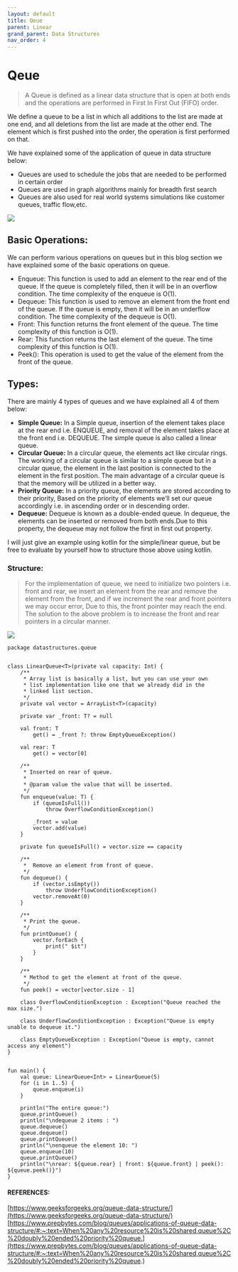 ```yaml
---
layout: default
title: Qeue
parent: Linear
grand_parent: Data Structures
nav_order: 4
---
```

<script src="https://unpkg.com/kotlin-playground@1" data-selector="code"></script>
# Qeue
> A Queue is defined as a linear data structure that is open at both ends and the operations are performed in First In First Out (FIFO) order.

We define a queue to be a list in which all additions to the list are made at one end, and all deletions from the list are made at the other end.  The element which is first pushed into the order, the operation is first performed on that.

We have explained some of the application of queue in data structure below:

- Queues are used to schedule the jobs that are needed to be performed in certain order
- Queues are used in graph algorithms mainly for breadth first search
- Queues are also used for real world systems simulations like customer queues, traffic flow,etc.

![](https://media.geeksforgeeks.org/wp-content/cdn-uploads/20221213113312/Queue-Data-Structures.png)

## Basic Operations:

We can perform various operations on queues but in this blog section we have explained some of the basic operations on queue.

- Enqueue: This function is used to add an element to the rear end of the queue. If the queue is completely filled, then it will be in an overflow condition. The time complexity of the enqueue is O(1).
- Dequeue: This function is used to remove an element from the front end of the queue. If the queue is empty, then it will be in an underflow condition. The time complexity of the dequeue is O(1).
- Front: This function returns the front element of the queue. The time complexity of this function is O(1).
- Rear: This function returns the last element of the queue. The time complexity of this function is O(1).
- Peek(): This operation is used to get the value of the element from the front of the queue.



## Types:

There are mainly 4 types of queues and we have explained all 4 of them below:

- **Simple Queue:** In a Simple queue, insertion of the element takes place at the rear end i.e. ENQUEUE, and removal of the element takes place at the front end i.e. DEQUEUE. The simple queue is also called a linear queue.
- **Circular Queue:** In a circular queue, the elements act like circular rings. The working of a circular queue is similar to a simple queue but in a circular queue, the element in the last position is connected to the element in the first position. The main advantage of a circular queue is that the memory will be utilized in a better way.
-  **Priority Queue:** In a priority queue, the elements are stored according to their priority, Based on the priority of elements we’ll set our queue accordingly i.e. in ascending order or in descending order.
- **Dequeue:** Dequeue is known as a double-ended queue. In dequeue, the elements can be inserted or removed from both ends.Due to this property, the dequeue may not follow the first in first out property.

I will just give an example using kotlin for the simple/linear queue, but be free to evaluate by yourself how to
structure those above using kotlin.

### Structure:

> For the implementation of queue, we need to initialize two pointers i.e. front and rear, we insert an element from the rear and remove the element from the front, and if we increment the rear and front pointers we may occur error, Due to this, the front pointer may reach the end.
The solution to the above problem is to increase the front and rear pointers in a circular manner.

![](https://media.geeksforgeeks.org/wp-content/cdn-uploads/20221213111946/fifo-property-in-Queue.png)

``` run-kotlin
package datastructures.queue


class LinearQueue<T>(private val capacity: Int) {
    /**
     * Array list is basically a list, but you can use your own
     * list implementation like one that we already did in the
     * linked list section.
     */
    private val vector = ArrayList<T>(capacity)

    private var _front: T? = null

    val front: T
        get() = _front ?: throw EmptyQueueException()

    val rear: T
        get() = vector[0]

    /**
     * Inserted on rear of queue.
     *
     * @param value the value that will be inserted.
     */
    fun enqueue(value: T) {
        if (queueIsFull())
            throw OverflowConditionException()

        _front = value
        vector.add(value)
    }

    private fun queueIsFull() = vector.size == capacity

    /**
     *  Remove an element from front of queue.
     */
    fun dequeue() {
        if (vector.isEmpty())
            throw UnderflowConditionException()
        vector.removeAt(0)
    }

    /**
     * Print the queue.
     */
    fun printQueue() {
        vector.forEach {
            print(" $it")
        }
    }

    /**
     * Method to get the element at front of the queue.
     */
    fun peek() = vector[vector.size - 1]

    class OverflowConditionException : Exception("Queue reached the max size.")

    class UnderflowConditionException : Exception("Queue is empty unable to dequeue it.")

    class EmptyQueueException : Exception("Queue is empty, cannot access any element")
}


fun main() {
    val queue: LinearQueue<Int> = LinearQueue(5)
    for (i in 1..5) {
        queue.enqueue(i)
    }

    println("The entire queue:")
    queue.printQueue()
    println("\ndequeue 2 items : ")
    queue.dequeue()
    queue.dequeue()
    queue.printQueue()
    println("\nenqueue the element 10: ")
    queue.enqueue(10)
    queue.printQueue()
    println("\nrear: ${queue.rear} | front: ${queue.front} | peek(): ${queue.peek()}")
}

```

#### REFERENCES:
[https://www.geeksforgeeks.org/queue-data-structure/](https://www.geeksforgeeks.org/queue-data-structure/) 
[https://www.prepbytes.com/blog/queues/applications-of-queue-data-structure/#:~:text=When%20any%20resource%20is%20shared,queue%2C%20doubly%20ended%20priority%20queue.](https://www.prepbytes.com/blog/queues/applications-of-queue-data-structure/#:~:text=When%20any%20resource%20is%20shared,queue%2C%20doubly%20ended%20priority%20queue.)